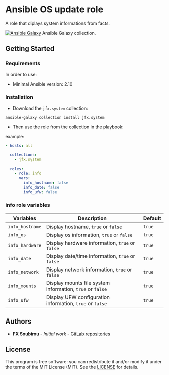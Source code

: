 # Ansible OS update role

A role that diplays system informations from facts.

[![Ansible Galaxy](https://shields.io/badge/Ansible_Galaxy-informational?logo=ansible&style=flat-square)](https://galaxy.ansible.com/jfx/system) Ansible Galaxy collection.

## Getting Started

### Requirements

In order to use:

* Minimal Ansible version: 2.10

### Installation

* Download the `jfx.system` collection:

```shell
ansible-galaxy collection install jfx.system
```

* Then use the role from the collection in the playbook:

example:

```yaml
- hosts: all

  collections:
    - jfx.system

  roles:
    - role: info
      vars:
        info_hostname: false
        info_date: false
        info_ufw: false
```

### info role variables

| Variables       | Description                                               | Default |
| --------------- | --------------------------------------------------------- | ------- |
| `info_hostname` | Display hostname, `true` or `false`                       | `true`  |
| `info_os`       | Display os information, `true` or `false`                 | `true`  |
| `info_hardware` | Display hardware information, `true` or `false`           | `true`  |
| `info_date`     | Display date/time information, `true` or `false`          | `true`  |
| `info_network`  | Display network information, `true` or `false`            | `true`  |
| `info_mounts`   | Display mounts file system information, `true` or `false` | `true`  |
| `info_ufw`      | Display UFW configuration information, `true` or `false`  | `true`  |

## Authors

* **FX Soubirou** - *Initial work* - [GitLab repositories](https://gitlab.com/op_so)

## License

This program is free software: you can redistribute it and/or modify it under the terms of the MIT License (MIT). See the [LICENSE](https://opensource.org/licenses/MIT) for details.
